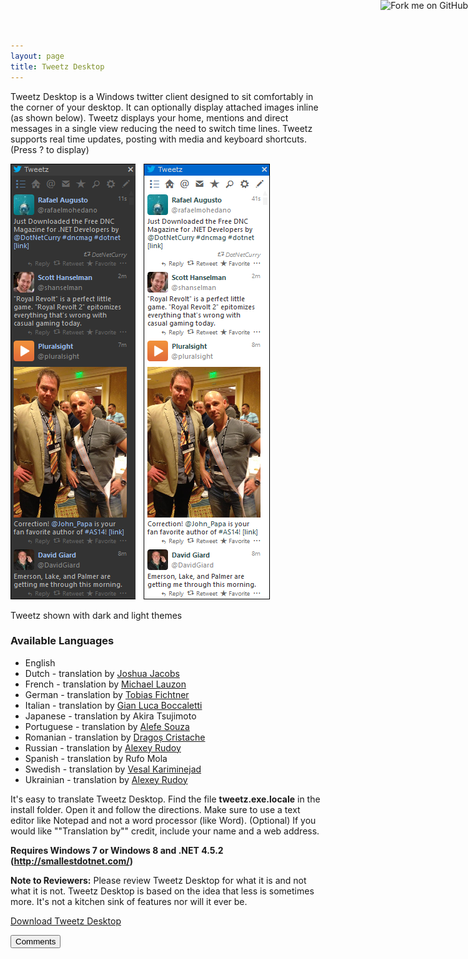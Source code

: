 ```yaml
---
layout: page  
title: Tweetz Desktop
---
```

Tweetz Desktop is a Windows twitter client designed to sit comfortably in the corner of your desktop. It can optionally display attached images inline (as shown below). Tweetz displays your home, mentions and direct messages in a single view reducing the need to switch time lines. Tweetz supports real time updates, posting with media and keyboard shortcuts. (Press ? to display)

![noborder](/cdn/images/tweetzdesktop.png)

Tweetz shown with dark and light themes

### Available Languages

- English
- Dutch - translation by [Joshua Jacobs](https://twitter.com/Racing_Reporter)
- French - translation by [Michael Lauzon](https://twitter.com/mlauzon)
- German - translation by [Tobias Fichtner](https://twitter.com/tobiasfichtner)
- Italian - translation by [Gian Luca Boccaletti](https://twitter.com/Bokka80)
- Japanese - translation by Akira Tsujimoto
- Portuguese - translation by [Alefe Souza](http://twitter.com/alefesouza5)
- Romanian - translation by [Dragoș Cristache](http://cristache.net/)
- Russian - translation by [Alexey Rudoy](https://twitter.com/Alex_Rudoy/)
- Spanish - translation by Rufo Mola
- Swedish - translation by [Vesal Kariminejad](https://twitter.com/TranceMastrOnyx)
- Ukrainian - translation by [Alexey Rudoy](https://twitter.com/Alex_Rudoy/)

It's easy to translate Tweetz Desktop. Find the file **tweetz.exe.locale** in the install folder. Open it and follow the directions. Make sure to use a text editor like Notepad and not a word processor (like Word). (Optional) If you would like ""Translation by"" credit, include your name and a web address.

**Requires Windows 7 or Windows 8 and .NET 4.5.2 (<http://smallestdotnet.com/>)**

**Note to Reviewers:** Please review Tweetz Desktop for what it is and not what it is not. Tweetz Desktop is based on the idea that less is sometimes more. It's not a kitchen sink of features nor will it ever be.

[Download Tweetz Desktop ](/downloads)

<button onclick="load_disqus('tweetzdesktop', 'Tweetz Desktop');" class="pure-button">Comments</button>
<div id="disqus_thread"></div>

<a href="https://github.com/mike-ward/tweetz-desktop"><img style="position: absolute; top: 0; right: 0; border: 0;" src="https://camo.githubusercontent.com/652c5b9acfaddf3a9c326fa6bde407b87f7be0f4/68747470733a2f2f73332e616d617a6f6e6177732e636f6d2f6769746875622f726962626f6e732f666f726b6d655f72696768745f6f72616e67655f6666373630302e706e67" alt="Fork me on GitHub" data-canonical-src="https://s3.amazonaws.com/github/ribbons/forkme_right_orange_ff7600.png"></a>
